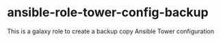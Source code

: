 # ansible-role-tower-config-backup
This is a galaxy role to create a backup copy Ansible Tower configuration
